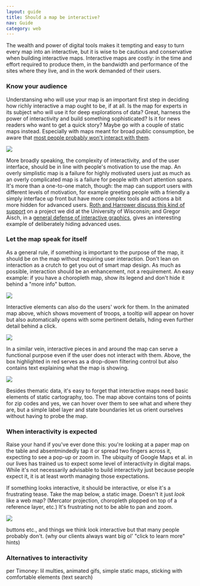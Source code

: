```yaml
---
layout: guide
title: Should a map be interactive?
nav: Guide
category: web
---
```


The wealth and power of digital tools makes it tempting and easy to turn every map into an interactive, but it is wise to be cautious and conservative when building interactive maps. Interactive maps are costly: in the time and effort required to produce them, in the bandwidth and performance of the sites where they live, and in the work demanded of their users.

### Know your audience

Understansing who will use your map is an important first step in deciding how richly interactive a map ought to be, if at all. Is the map for experts in its subject who will use it for deep explorations of data? Great, harness the power of interactivity and build something sophisticated? Is it for news readers who want to get a quick story? Maybe go with a couple of static maps instead. Especially with maps meant for broad public consumption, be aware that [most people probably won't interact with them](http://mapbrief.com/2017/04/06/few-interact-with-our-interactive-maps-what-can-we-do-about-it/).

![]({{site.baseurl}}/media/guides/complexity_vs_motivation.jpg)

More broadly speaking, the complexity of interactivity, and of the user interface, should be in line with people's motivation to use the map. An overly simplistic map is a failure for highly motivated users just as much as an overly complicated map is a failure for people with short attention spans. It's more than a one-to-one match, though: the map can support users with different levels of motivation, for example greeting people with a friendly a simply interface up front but have more complex tools and actions a bit more hidden for advanced users. [Roth and Harrower discuss this kind of support](http://www.cartographicperspectives.org/index.php/journal/article/view/cp60-roth-harrower/292) on a project we did at the University of Wisconsin; and Gregor Aisch, in a [general defense of interactive graphics](https://www.vis4.net/blog/posts/in-defense-of-interactive-graphics/), gives an interesting example of deliberately hiding advanced uses.

### Let the map speak for itself

As a general rule, if something is important to the purpose of the map, it should be on the map without requiring user interaction. Don't lean on interaction as a crutch to get you out of smart map design. As much as possible, interaction should be an enhancement, not a requirement. An easy example: if you have a choropleth map, show its legend and don't hide it behind a "more info" button.

![]({{site.baseurl}}/media/guides/revolt_tooltip.gif)

Interactive elements can also do the users' work for them. In the animated map above, which shows movement of troops, a tooltip will appear on hover but also automatically opens with some pertinent details, hding even further detail behind a click.

![]({{site.baseurl}}/media/guides/eic_menu_control.gif)

In a similar vein, interactive pieces in and around the map can serve a functional purpose even if the user does not interact with them. Above, the box highlighted in red serves as a drop-down filtering control but also contains text explaining what the map is showing.

![]({{site.baseurl}}/media/guides/merck_labels.png)

Besides thematic data, it's easy to forget that interactive maps need basic elements of static cartography, too. The map above contains tons of points for zip codes and yes, we can hover over them to see what and where they are, but a simple label layer and state boundaries let us orient ourselves without having to probe the map.

### When interactivity is expected

Raise your hand if you've ever done this: you're looking at a paper map on the table and absentmindedly tap it or spread two fingers across it, expecting to see a pop-up or zoom in. The ubiquity of Google Maps et al. in our lives has trained us to expect some level of interactivity in digital maps. While it's not necessarily advisable to build interactivity just because people expect it, it is at least worth managing those expectations.

If something looks interactive, it should be interactive, or else it's a frustrating tease. Take the map below, a static image. Doesn't it just *look* like a web map? (Mercator projection, choropleth plopped on top of a reference layer, etc.) It's frustrating not to be able to pan and zoom.

![]({{site.baseurl}}/media/guides/static_choropleth.png)

buttons etc., and things we think look interactive but that many people probably don't. (why our clients always want big ol' "click to learn more" hints)


### Alternatives to interactivity

per Timoney: lil multies, animated gifs, simple static maps, sticking with comfortable elements (text search)